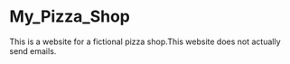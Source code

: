 # My_Pizza_Shop
This is a website for a fictional pizza shop.This website does not actually send emails.
